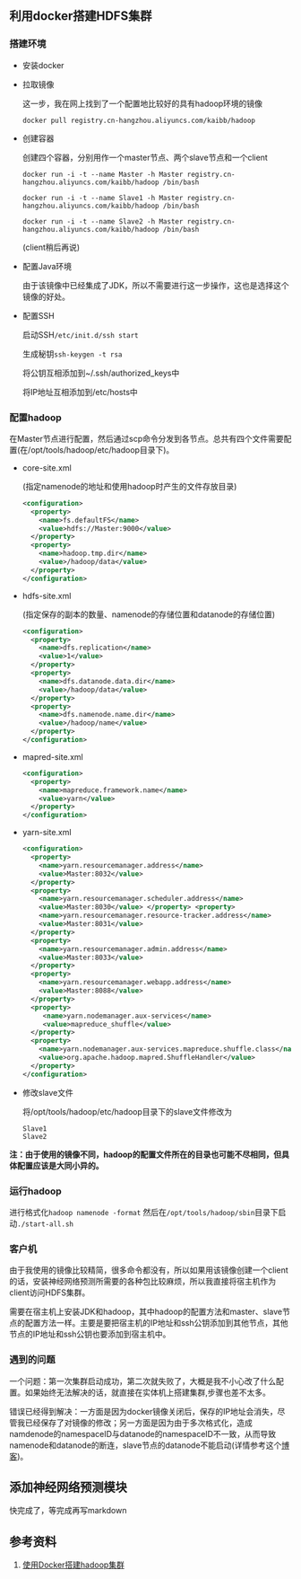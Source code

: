 ## 利用docker搭建HDFS集群

### 搭建环境

- 安装docker

- 拉取镜像

  这一步，我在网上找到了一个配置地比较好的具有hadoop环境的镜像

  ```docker pull registry.cn-hangzhou.aliyuncs.com/kaibb/hadoop```

- 创建容器
  
  创建四个容器，分别用作一个master节点、两个slave节点和一个client
  
  ```docker run -i -t --name Master -h Master registry.cn-hangzhou.aliyuncs.com/kaibb/hadoop /bin/bash```

  ```docker run -i -t --name Slave1 -h Master registry.cn-hangzhou.aliyuncs.com/kaibb/hadoop /bin/bash```

  ```docker run -i -t --name Slave2 -h Master registry.cn-hangzhou.aliyuncs.com/kaibb/hadoop /bin/bash```

  (client稍后再说)

- 配置Java环境
  
  由于该镜像中已经集成了JDK，所以不需要进行这一步操作，这也是选择这个镜像的好处。

- 配置SSH
  
  启动SSH```/etc/init.d/ssh start```
  
  生成秘钥```ssh-keygen -t rsa```

  将公钥互相添加到~/.ssh/authorized_keys中
  
  将IP地址互相添加到/etc/hosts中
  
### 配置hadoop

  在Master节点进行配置，然后通过scp命令分发到各节点。总共有四个文件需要配置(在/opt/tools/hadoop/etc/hadoop目录下)。

- core-site.xml

  (指定namenode的地址和使用hadoop时产生的文件存放目录)
  
  ```xml
  <configuration>
    <property>
      <name>fs.defaultFS</name>
      <value>hdfs://Master:9000</value>
    </property>
    <property>
      <name>hadoop.tmp.dir</name>
      <value>/hadoop/data</value>
    </property>
  </configuration>
  ```

- hdfs-site.xml

  (指定保存的副本的数量、namenode的存储位置和datanode的存储位置)

  ```xml
  <configuration>
    <property>
      <name>dfs.replication</name>
      <value>1</value>
    </property>
    <property>
      <name>dfs.datanode.data.dir</name>
      <value>/hadoop/data</value>
    </property>
    <property>
      <name>dfs.namenode.name.dir</name>
      <value>/hadoop/name</value>
    </property>
  </configuration>
  ```
  
- mapred-site.xml
  
  ```xml
  <configuration>
    <property>
      <name>mapreduce.framework.name</name>
      <value>yarn</value>
    </property>
  </configuration>
  ```
  
- yarn-site.xml

  ```xml
  <configuration>
    <property>
      <name>yarn.resourcemanager.address</name>
      <value>Master:8032</value>
    </property>
    <property>
      <name>yarn.resourcemanager.scheduler.address</name>
      <value>Master:8030</value> </property> <property>
      <name>yarn.resourcemanager.resource-tracker.address</name>
      <value>Master:8031</value>
    </property>
    <property>
      <name>yarn.resourcemanager.admin.address</name>
      <value>Master:8033</value>
    </property>
    <property>
      <name>yarn.resourcemanager.webapp.address</name>
      <value>Master:8088</value>
    </property>
    <property>
       <name>yarn.nodemanager.aux-services</name>
       <value>mapreduce_shuffle</value>
    </property>
    <property>
      <name>yarn.nodemanager.aux-services.mapreduce.shuffle.class</name>
      <value>org.apache.hadoop.mapred.ShuffleHandler</value>
    </property>
  </configuration>
  ```
  
- 修改slave文件

  将/opt/tools/hadoop/etc/hadoop目录下的slave文件修改为
  
  ```
  Slave1
  Slave2
  ```
  
**注：由于使用的镜像不同，hadoop的配置文件所在的目录也可能不尽相同，但具体配置应该是大同小异的。**

### 运行hadoop

  进行格式化```hadoop namenode -format```
  然后在```/opt/tools/hadoop/sbin```目录下启动```./start-all.sh```

### 客户机

由于我使用的镜像比较精简，很多命令都没有，所以如果用该镜像创建一个client的话，安装神经网络预测所需要的各种包比较麻烦，所以我直接将宿主机作为client访问HDFS集群。

需要在宿主机上安装JDK和hadoop，其中hadoop的配置方法和master、slave节点的配置方法一样。主要是要把宿主机的IP地址和ssh公钥添加到其他节点，其他节点的IP地址和ssh公钥也要添加到宿主机中。

### 遇到的问题

  一个问题：第一次集群启动成功，第二次就失败了，大概是我不小心改了什么配置。如果始终无法解决的话，就直接在实体机上搭建集群,步骤也差不太多。

错误已经得到解决：一方面是因为docker镜像关闭后，保存的IP地址会消失，尽管我已经保存了对镜像的修改；另一方面是因为由于多次格式化，造成namdenode的namespaceID与datanode的namespaceID不一致，从而导致namenode和datanode的断连，slave节点的datanode不能启动(详情参考这个[博客](https://blog.csdn.net/love666666shen/article/details/74350358))。

## 添加神经网络预测模块

快完成了，等完成再写markdown

## 参考资料

1. [使用Docker搭建hadoop集群](https://blog.csdn.net/qq_33530388/article/details/72811705)
  
